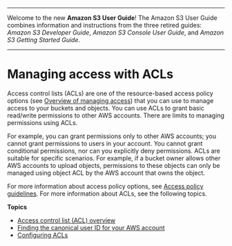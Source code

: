 --------

Welcome to the new **Amazon S3 User Guide**\! The Amazon S3 User Guide combines information and instructions from the three retired guides: *Amazon S3 Developer Guide*, *Amazon S3 Console User Guide*, and *Amazon S3 Getting Started Guide*\.

--------

# Managing access with ACLs<a name="acls"></a>

 Access control lists \(ACLs\) are one of the resource\-based access policy options \(see [Overview of managing access](access-control-overview.md)\) that you can use to manage access to your buckets and objects\. You can use ACLs to grant basic read/write permissions to other AWS accounts\. There are limits to managing permissions using ACLs\.

For example, you can grant permissions only to other AWS accounts; you cannot grant permissions to users in your account\. You cannot grant conditional permissions, nor can you explicitly deny permissions\. ACLs are suitable for specific scenarios\. For example, if a bucket owner allows other AWS accounts to upload objects, permissions to these objects can only be managed using object ACL by the AWS account that owns the object\.

For more information about access policy options, see [Access policy guidelines](access-policy-alternatives-guidelines.md)\. For more information about ACLs, see the following topics\.

**Topics**
+ [Access control list \(ACL\) overview](acl-overview.md)
+ [Finding the canonical user ID for your AWS account](finding-canonical-user-id.md)
+ [Configuring ACLs](managing-acls.md)